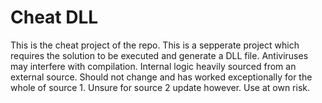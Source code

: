 # Cheat DLL
This is the cheat project of the repo. This is a sepperate project which requires the solution to be executed and generate a DLL file. Antiviruses may interfere with compilation. Internal logic heavily sourced from an external source. Should not change and has worked exceptionally for the whole of source 1. Unsure for source 2 update however. Use at own risk.
